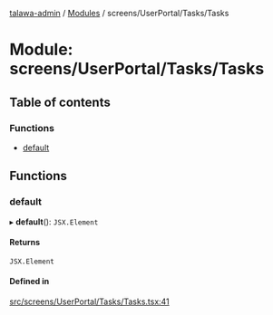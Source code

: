 [talawa-admin](../README.md) / [Modules](../modules.md) / screens/UserPortal/Tasks/Tasks

# Module: screens/UserPortal/Tasks/Tasks

## Table of contents

### Functions

- [default](screens_UserPortal_Tasks_Tasks.md#default)

## Functions

### default

▸ **default**(): `JSX.Element`

#### Returns

`JSX.Element`

#### Defined in

[src/screens/UserPortal/Tasks/Tasks.tsx:41](https://github.com/PalisadoesFoundation/talawa-admin/blob/de1d4ad/src/screens/UserPortal/Tasks/Tasks.tsx#L41)
